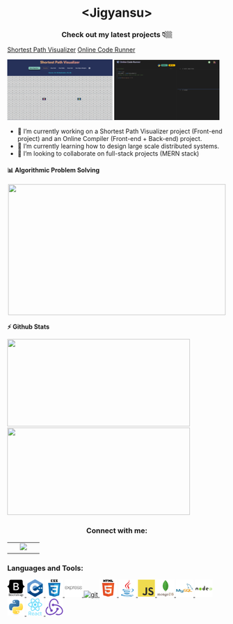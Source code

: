 <h1 align="center">&lt;Jigyansu&gt;</h1>

<h3 align="center"> Check out my latest projects 👇🏼 </h3>

[Shortest Path Visualizer](https://jigyansunanda.github.io/Shortest-Path-Visualizer)
[Online Code Runner](https://github.com/jigyansunanda/Online-Code-Runner)

<p float="center">
<img height="40%" width="48%" src="https://github.com/jigyansunanda/jigyansunanda/blob/main/media/SPF.png" alt="Shortest Path Visulaizer" />
<img height="40%" width="48%" src="https://github.com/jigyansunanda/jigyansunanda/blob/main/media/OCR.png" alt="Online Code Runner" />
</p>

-   🔭 I’m currently working on a Shortest Path Visualizer project (Front-end project) and an Online Compiler (Front-end + Back-end) project.
-   🌱 I’m currently learning how to design large scale distributed systems.
-   👯 I’m looking to collaborate on full-stack projects (MERN stack)

<!--

Here are some ideas to get you started:

- 🔭 I’m currently working on ...
- 🌱 I’m currently learning ...
- 👯 I’m looking to collaborate on ...
- 🤔 I’m looking for help with ...
- 💬 Ask me about ...
- 📫 How to reach me: ...
- 😄 Pronouns: ...
- ⚡ Fun fact: ...
-->

#### 📊 Algorithmic Problem Solving

<p align="center">
<img height="300em" width="500em" src="https://leetcard.jacoblin.cool/jigyansunanda?theme=dark&font=Karma&ext=contest"/>
</p>

<b>⚡ Github Stats</b>

<p float="left">
<img height="200em" width="420em" src="https://github-readme-stats.vercel.app/api?username=jigyansunanda&theme=gotham&show_icons=true&hide_border=true&&count_private=true&include_all_commits=true" /> 
<img height="200em" width="420em" src="https://github-readme-stats.vercel.app/api/top-langs/?username=jigyansunanda&theme=gotham&show_icons=true&hide_border=true&layout=compact&langs_count=8"/>
</p>

<!--  From here -->


<h3 align="center">Connect with me:</h3>
<table width="100" align='center'>
<tr>
    <td align='center' width="60">
        <a href="https://www.linkedin.com/in/jigyansunanda"><img src="https://cdn-icons-png.flaticon.com/512/1409/1409945.png" width="60"></a>
    </td>
</tr>
</table>

<h3 align="left">Languages and Tools:</h3>
<p align="left"> <a href="https://getbootstrap.com" target="_blank" rel="noreferrer"> <img src="https://raw.githubusercontent.com/devicons/devicon/master/icons/bootstrap/bootstrap-plain-wordmark.svg" alt="bootstrap" width="40" height="40"/> </a> <a href="https://www.w3schools.com/cpp/" target="_blank" rel="noreferrer"> <img src="https://raw.githubusercontent.com/devicons/devicon/master/icons/cplusplus/cplusplus-original.svg" alt="cplusplus" width="40" height="40"/> </a> <a href="https://www.w3schools.com/css/" target="_blank" rel="noreferrer"> <img src="https://raw.githubusercontent.com/devicons/devicon/master/icons/css3/css3-original-wordmark.svg" alt="css3" width="40" height="40"/> </a> <a href="https://expressjs.com" target="_blank" rel="noreferrer"> <img src="https://raw.githubusercontent.com/devicons/devicon/master/icons/express/express-original-wordmark.svg" alt="express" width="40" height="40"/> </a> <a href="https://git-scm.com/" target="_blank" rel="noreferrer"> <img src="https://www.vectorlogo.zone/logos/git-scm/git-scm-icon.svg" alt="git" width="40" height="40"/> </a> <a href="https://www.w3.org/html/" target="_blank" rel="noreferrer"> <img src="https://raw.githubusercontent.com/devicons/devicon/master/icons/html5/html5-original-wordmark.svg" alt="html5" width="40" height="40"/> </a> <a href="https://www.java.com" target="_blank" rel="noreferrer"> <img src="https://raw.githubusercontent.com/devicons/devicon/master/icons/java/java-original.svg" alt="java" width="40" height="40"/> </a> <a href="https://developer.mozilla.org/en-US/docs/Web/JavaScript" target="_blank" rel="noreferrer"> <img src="https://raw.githubusercontent.com/devicons/devicon/master/icons/javascript/javascript-original.svg" alt="javascript" width="40" height="40"/> </a> <a href="https://www.mongodb.com/" target="_blank" rel="noreferrer"> <img src="https://raw.githubusercontent.com/devicons/devicon/master/icons/mongodb/mongodb-original-wordmark.svg" alt="mongodb" width="40" height="40"/> </a> <a href="https://www.mysql.com/" target="_blank" rel="noreferrer"> <img src="https://raw.githubusercontent.com/devicons/devicon/master/icons/mysql/mysql-original-wordmark.svg" alt="mysql" width="40" height="40"/> </a> <a href="https://nodejs.org" target="_blank" rel="noreferrer"> <img src="https://raw.githubusercontent.com/devicons/devicon/master/icons/nodejs/nodejs-original-wordmark.svg" alt="nodejs" width="40" height="40"/> </a> <a href="https://www.python.org" target="_blank" rel="noreferrer"> <img src="https://raw.githubusercontent.com/devicons/devicon/master/icons/python/python-original.svg" alt="python" width="40" height="40"/> </a> <a href="https://reactjs.org/" target="_blank" rel="noreferrer"> <img src="https://raw.githubusercontent.com/devicons/devicon/master/icons/react/react-original-wordmark.svg" alt="react" width="40" height="40"/> </a> <a href="https://redux.js.org" target="_blank" rel="noreferrer"> <img src="https://raw.githubusercontent.com/devicons/devicon/master/icons/redux/redux-original.svg" alt="redux" width="40" height="40"/> </a> </p>



